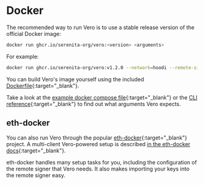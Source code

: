 # Docker

The recommended way to run Vero is to use a stable release version of the official Docker image:

```bash
docker run ghcr.io/serenita-org/vero:<version> <arguments>
```

For example:
```bash
docker run ghcr.io/serenita-org/vero:v1.2.0 --network=hoodi --remote-signer-url=http://signer:9000 --beacon-node-urls=http://lodestar:5052 --fee-recipient=0x0000000000000000000000000000000000000000
```

You can build Vero's image yourself using the included
[Dockerfile](https://github.com/serenita-org/vero/blob/master/Dockerfile){:target="_blank"}.

Take a look at the
[example docker compose file](https://github.com/serenita-org/vero/blob/master/compose-example.yaml){:target="_blank"}
or the [CLI reference](../../reference/cli_reference.md){:target="_blank"}
to find out what arguments Vero expects.

## eth-docker

You can also run Vero through the popular [eth-docker](https://ethdocker.com/){:target="_blank"} project.
A multi-client Vero-powered setup is described
[in the eth-docker docs](https://ethdocker.com/Usage/Advanced/Vero){:target="_blank"}.

eth-docker handles many setup tasks for you, including the configuration
of the remote signer that Vero needs. It also makes importing your keys
into the remote signer easy.
